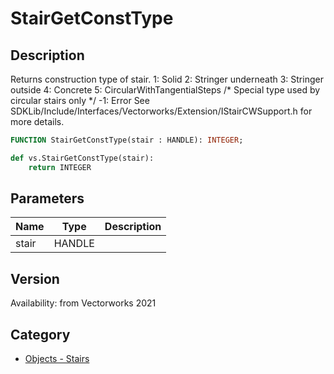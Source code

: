 # StairGetConstType

## Description
<lineList ident=2>
<line>
Returns construction type of stair.
</line>

<line>
1: Solid
</line>
<line>
2: Stringer underneath
</line>
<line>
3: Stringer outside
</line>
<line>
4: Concrete 
</line>
<line>
5: CircularWithTangentialSteps /* Special type used by circular stairs only */
</line>
<line>
-1: Error
</line>
<line>
See SDKLib/Include/Interfaces/Vectorworks/Extension/IStairCWSupport.h for more details.
</line>

</lineList>

```pascal
FUNCTION StairGetConstType(stair : HANDLE): INTEGER;
```

```python
def vs.StairGetConstType(stair):
    return INTEGER
```

## Parameters
|Name|Type|Description|
|---|---|---|
|stair|HANDLE|   |

## Version
Availability: from Vectorworks 2021

## Category
* [Objects - Stairs](../Categories/Objects%20-%20Stairs.md)
